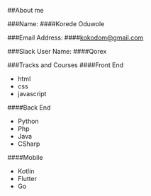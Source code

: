 ##About me

###Name:
####Korede Oduwole

###Email Address:
####[kokodom@gmail.com](mailto:kokodom@gmail.com)

###Slack User Name:
####Qorex

###Tracks and Courses
####Front End
- html
- css
- javascript

####Back End
- Python
- Php
- Java
- CSharp

####Mobile
- Kotlin
- Flutter
- Go